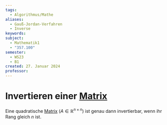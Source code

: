 ```yaml
---
tags:
  - Algorithmus/Mathe
aliases:
  - Gauß-Jordan-Verfahren
  - Inverse
keywords: 
subject:
  - Mathematik1
  - "357.100"
semester:
  - WS23
  - B1
created: 27. Januar 2024
professor:
---
```

 

# Invertieren einer [Matrix](Matrix.md)

Eine quadratische [Matrix](Matrix.md) ($A \in \mathbb{R}^{n\times n}$) ist genau dann invertierbar, wenn ihr Rang gleich $n$ ist.
